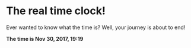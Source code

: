 # The real time clock!

Ever wanted to know what the time is? Well, your journey is about to end!

**The time is Nov 30, 2017, 19:19**